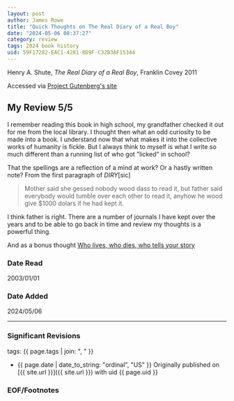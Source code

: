 ```yaml
---
layout: post
author: James Rowe
title: "Quick Thoughts on The Real Diary of a Real Boy"
date: "2024-05-06 08:37:27"
category: review
tags: 2024 book history
uid: 59F17282-EAC1-4281-8D9F-C32B3AF15344
---
```


Henry A. Shute, *The Real Diary of a Real Boy*,  Franklin Covey 2011

Accessed via [Project Gutenberg's site](https://www.gutenberg.org/files/5111/5111-h/5111-h.htm)

## My Review 5/5

I remember reading this book in high school, my grandfather checked it out for me from the local library. I thought then what an odd curiosity to be made into a book. I understand now that what makes it into the collective works of humanity is fickle. But I always think to myself is what I write so much different than a running list of who got "licked" in school?

That the spellings are a reflection of a mind at work? Or a hastly written note? From the first paragraph of *DIRY*\[sic\]

> Mother said she gessed nobody wood dass to read it, but father said everybody would tumble over each other to read it, anyhow he wood give $1000 dolars if he had kept it.

I think father is right. There are a number of journals I have kept over the years and to be able to go back in time and review my thoughts is a powerful thing.

And as a bonus thought [Who lives, who dies, who tells your story](https://en.wikipedia.org/wiki/Who_Lives,_Who_Dies,_Who_Tells_Your_Story)

### Date Read
2003/01/01

### Date Added
2024/05/06

---

### Significant Revisions

tags: {{ page.tags | join: ", " }} <!-- todo move this somewhere -->

- {{ page.date | date_to_string: "ordinal", "US" }} Originally published on [{{ site.url }}]({{ site.url }}) with uid {{ page.uid }}

### EOF/Footnotes
